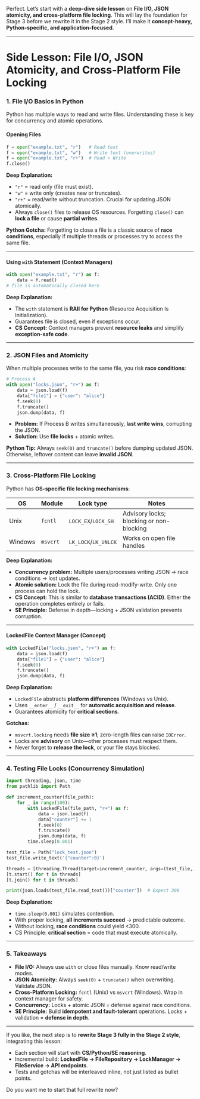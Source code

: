 Perfect. Let’s start with a **deep-dive side lesson** on **File I/O, JSON atomicity, and cross-platform file locking**. This will lay the foundation for Stage 3 before we rewrite it in the Stage 2 style. I’ll make it **concept-heavy, Python-specific, and application-focused**.

---

# Side Lesson: File I/O, JSON Atomicity, and Cross-Platform File Locking

### 1. File I/O Basics in Python

Python has multiple ways to read and write files. Understanding these is key for concurrency and atomic operations.

#### **Opening Files**

```python
f = open("example.txt", "r")   # Read text
f = open("example.txt", "w")   # Write text (overwrites)
f = open("example.txt", "r+")  # Read + Write
f.close()
```

**Deep Explanation:**

- `"r"` = read only (file must exist).
- `"w"` = write only (creates new or truncates).
- `"r+"` = read/write without truncation. Crucial for updating JSON atomically.
- Always `close()` files to release OS resources. Forgetting `close()` can **lock a file** or cause **partial writes**.

**Python Gotcha:** Forgetting to close a file is a classic source of **race conditions**, especially if multiple threads or processes try to access the same file.

---

#### **Using `with` Statement (Context Managers)**

```python
with open("example.txt", "r") as f:
    data = f.read()
# file is automatically closed here
```

**Deep Explanation:**

- The `with` statement is **RAII for Python** (Resource Acquisition Is Initialization).
- Guarantees file is closed, even if exceptions occur.
- **CS Concept:** Context managers prevent **resource leaks** and simplify **exception-safe code**.

---

### 2. JSON Files and Atomicity

When multiple processes write to the same file, you risk **race conditions**:

```python
# Process A
with open("locks.json", "r+") as f:
    data = json.load(f)
    data["file1"] = {"user": "alice"}
    f.seek(0)
    f.truncate()
    json.dump(data, f)
```

- **Problem:** If Process B writes simultaneously, **last write wins**, corrupting the JSON.
- **Solution:** Use **file locks** + atomic writes.

**Python Tip:** Always `seek(0)` and `truncate()` before dumping updated JSON. Otherwise, leftover content can leave **invalid JSON**.

---

### 3. Cross-Platform File Locking

Python has **OS-specific file locking mechanisms**:

| OS      | Module   | Lock type            | Notes                                    |
| ------- | -------- | -------------------- | ---------------------------------------- |
| Unix    | `fcntl`  | `LOCK_EX`/`LOCK_SH`  | Advisory locks; blocking or non-blocking |
| Windows | `msvcrt` | `LK_LOCK`/`LK_UNLCK` | Works on open file handles               |

**Deep Explanation:**

- **Concurrency problem:** Multiple users/processes writing JSON → race conditions → lost updates.
- **Atomic solution:** Lock the file during read-modify-write. Only one process can hold the lock.
- **CS Concept:** This is similar to **database transactions (ACID)**. Either the operation completes entirely or fails.
- **SE Principle:** Defense in depth—locking + JSON validation prevents corruption.

---

#### **LockedFile Context Manager (Concept)**

```python
with LockedFile("locks.json", "r+") as f:
    data = json.load(f)
    data["file1"] = {"user": "alice"}
    f.seek(0)
    f.truncate()
    json.dump(data, f)
```

**Deep Explanation:**

- `LockedFile` abstracts **platform differences** (Windows vs Unix).
- Uses `__enter__` / `__exit__` for **automatic acquisition and release**.
- Guarantees atomicity for **critical sections**.

**Gotchas:**

- `msvcrt.locking` needs **file size ≥1**; zero-length files can raise `IOError`.
- Locks are **advisory** on Unix—other processes must respect them.
- Never forget to **release the lock**, or your file stays blocked.

---

### 4. Testing File Locks (Concurrency Simulation)

```python
import threading, json, time
from pathlib import Path

def increment_counter(file_path):
    for _ in range(100):
        with LockedFile(file_path, "r+") as f:
            data = json.load(f)
            data["counter"] += 1
            f.seek(0)
            f.truncate()
            json.dump(data, f)
        time.sleep(0.001)

test_file = Path("lock_test.json")
test_file.write_text('{"counter":0}')

threads = [threading.Thread(target=increment_counter, args=(test_file,)) for _ in range(3)]
[t.start() for t in threads]
[t.join() for t in threads]

print(json.loads(test_file.read_text())["counter"])  # Expect 300
```

**Deep Explanation:**

- `time.sleep(0.001)` simulates contention.
- With proper locking, **all increments succeed** → predictable outcome.
- Without locking, **race conditions** could yield <300.
- CS Principle: **critical section** = code that must execute atomically.

---

### 5. Takeaways

- **File I/O:** Always use `with` or close files manually. Know read/write modes.
- **JSON Atomicity:** Always `seek(0)` + `truncate()` when overwriting. Validate JSON.
- **Cross-Platform Locking:** `fcntl` (Unix) vs `msvcrt` (Windows). Wrap in context manager for safety.
- **Concurrency:** Locks + atomic JSON = defense against race conditions.
- **SE Principle:** Build **idempotent and fault-tolerant** operations. Locks + validation = **defense in depth**.

---

If you like, the next step is to **rewrite Stage 3 fully in the Stage 2 style**, integrating this lesson:

- Each section will start with **CS/Python/SE reasoning**.
- Incremental build: **LockedFile → FileRepository → LockManager → FileService → API endpoints**.
- Tests and gotchas will be interleaved inline, not just listed as bullet points.

Do you want me to start that full rewrite now?

